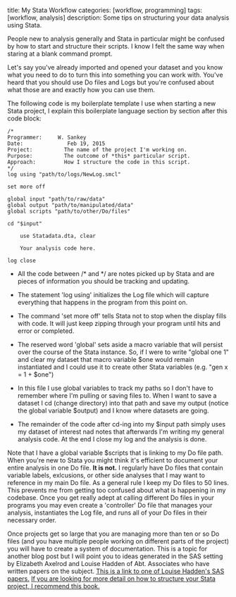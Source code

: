 title: My Stata Workflow
categories: [workflow, programming]
tags: [workflow, analysis]
description: Some tips on structuring your data analysis using Stata.


People new to analysis generally and Stata in particular might be
confused by how to start and structure their scripts. I know I felt
the same way when staring at a blank command prompt. 

Let's say you've already imported and opened your dataset and you know what you need to do to turn this into something you can work with. You've heard that you should use Do files and Logs but you're confused about what those are and exactly how you can use them.

The following code is my boilerplate template I use when starting a new
Stata project, I explain this boilerplate language section by section
after this code block:

    /*
    Programmer:	    W. Sankey
    Date:		 	   Feb 19, 2015
    Project:		  The name of the project I'm working on.  
    Purpose:		  The outcome of *this* particular script.
    Approach:		  How I structure the code in this script. 
    */
    log using "path/to/logs/NewLog.smcl"
    
    set more off

    global input "path/to/raw/data"
    global output "path/to/manipulated/data"
    global scripts "path/to/other/Do/files"

    cd "$input"

	    use Statadata.dta, clear
    
        Your analysis code here.

    log close

* All the code between /* and */ are notes picked up by Stata and are
  pieces of information you should be tracking and updating.

* The statement 'log using' initializes the Log file which will capture
  everything that happens in the program from this point on. 

* The command 'set more off' tells Stata not to stop when the display
  fills with code. It will just keep zipping through your program until
hits and error or completed. 

* The reserved word 'global' sets aside a macro variable that will
  persist over the course of the Stata instance. So, if I were to write
"global one 1" and clear my dataset that macro variable $one would
remain instantiated and I could use it to create other Stata variables
(e.g. "gen x = 1 + $one")

* In this file I use global variables to track my paths so I don't have
  to remember where I'm pulling or saving files to. When I want to save
a dataset I cd (change directory) into that path and save my output
(notice the global variable $output) and I know where datasets are
going.

* The remainder of the code after cd-ing into my $input path simply uses
  my dataset of interest nad notes that afterwards I'm writing my
general analysis code. At the end I close my log and the analysis is
done. 

Note that I have a global variable $scripts that is linking to my Do file path. When you're new to Stata you might think it's efficient to document your entire analysis in one
Do file. **It is not.** I regularly have Do files that contain variable
labels, exlcusions, or other side analyses that I may want to reference
in my main Do file. As a general rule I keep my Do files to 50 lines.
This prevents me from getting too confused about what is happening in my
codebase. Once you get really adept at calling different Do files in
your programs you may even create a 'controller' Do file that manages
your analysis, instantiates the Log file, and runs all of your Do files
in their necessary order. 

Once projects get so large that you are managing more than ten or so Do
files (and you have multiple people working on different parts of the project) you will have to create a system of documentation. This is a topic for another blog post but I will point you to ideas generated in the SAS setting by Elizabeth Axelrod and Louise Hadden of Abt. Associates who have written papers on the subject. [This is a link to one of Louise Hadden's SAS papers.][1] [If you are looking for more detail on how to structure your Stata project, I recommend this book.][2]




[1]: http://www2.sas.com/proceedings/sugi25/25/po/25p204.pdf
[2]: http://www.amazon.com/Workflow-Data-Analysis-Using-Stata/dp/1597180475/ref=sr_1_1?ie=UTF8&qid=1424487013&sr=8-1&keywords=stata+workflow+of+data+analysis 
